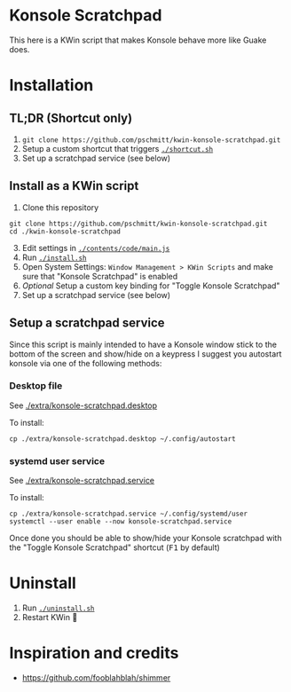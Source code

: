 # Konsole Scratchpad

This here is a KWin script that makes Konsole behave more like Guake does.

# Installation

## TL;DR (Shortcut only)

1. `git clone https://github.com/pschmitt/kwin-konsole-scratchpad.git`
2. Setup a custom shortcut that triggers [`./shortcut.sh`](./shortcut.sh)
3. Set up a scratchpad service (see below)

## Install as a KWin script

1. Clone this repository
```shell
git clone https://github.com/pschmitt/kwin-konsole-scratchpad.git
cd ./kwin-konsole-scratchpad
```
3. Edit settings in [`./contents/code/main.js`](./contents/code/main.js)
4. Run [`./install.sh`](./install.sh)
5. Open System Settings: `Window Management > KWin Scripts` and make sure 
that "Konsole Scratchpad" is enabled
6. *Optional* Setup a custom key binding for "Toggle Konsole Scratchpad"
7. Set up a scratchpad service (see below)

## Setup a scratchpad service

Since this script is mainly intended to have a Konsole window stick to the
bottom of the screen and show/hide on a keypress I suggest you autostart 
konsole via one of the following methods:

### Desktop file

See [./extra/konsole-scratchpad.desktop](./extra/konsole-scratchpad.desktop)

To install:

```shell
cp ./extra/konsole-scratchpad.desktop ~/.config/autostart
```

### systemd user service

See [./extra/konsole-scratchpad.service](./extra/konsole-scratchpad.service)

To install:

```shell
cp ./extra/konsole-scratchpad.service ~/.config/systemd/user
systemctl --user enable --now konsole-scratchpad.service
```

Once done you should be able to show/hide your Konsole scratchpad with the 
"Toggle Konsole Scratchpad" shortcut (<kbd>F1</kbd> by default)

# Uninstall

1. Run [`./uninstall.sh`](./uninstall.sh)
2. Restart KWin 🤷

# Inspiration and credits

- https://github.com/fooblahblah/shimmer
